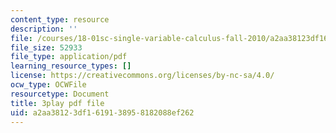 ```yaml
---
content_type: resource
description: ''
file: /courses/18-01sc-single-variable-calculus-fall-2010/a2aa38123df1619138958182088ef262_ShGBRUx2ub8.pdf
file_size: 52933
file_type: application/pdf
learning_resource_types: []
license: https://creativecommons.org/licenses/by-nc-sa/4.0/
ocw_type: OCWFile
resourcetype: Document
title: 3play pdf file
uid: a2aa3812-3df1-6191-3895-8182088ef262
---
```


